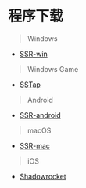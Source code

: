 # 程序下载

> Windows

- [SSR-win](../download/ssr-win.7z)

> Windows Game

- [SSTap](../download/SSTap.7z)

> Android

- [SSR-android](../download/ssr-android.apk)

> macOS

- [SSR-mac](../download/ssr-mac.dmg)

> iOS

- [Shadowrocket](https://jingyan.baidu.com/article/63acb44a1e1b8661fcc17e3c.html)